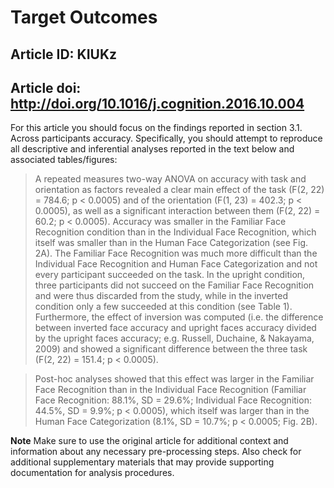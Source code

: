# Target Outcomes
## Article ID: KIUKz
## Article doi: http://doi.org/10.1016/j.cognition.2016.10.004

For this article you should focus on the findings reported in section 3.1. Across participants accuracy. Specifically, you should attempt to reproduce all descriptive and inferential analyses reported in the text below and associated tables/figures:

> A repeated measures two-way ANOVA on accuracy with task and orientation as factors revealed a clear main effect of the task (F(2, 22) = 784.6; p < 0.0005) and of the orientation (F(1, 23) = 402.3; p < 0.0005), as well as a significant interaction between them (F(2, 22) = 60.2; p < 0.0005). Accuracy was smaller in the Familiar Face Recognition condition than in the Individual Face Recognition, which itself was smaller than in the Human Face Categorization (see Fig. 2A). The Familiar Face Recognition was much more difficult than the Individual Face Recognition and Human Face Categorization and not every participant succeeded on the task. In the upright condition, three participants did not succeed on the Familiar Face Recognition and were thus discarded from the study, while in the inverted condition only a few succeeded at this condition (see Table 1). Furthermore, the effect of inversion was computed (i.e. the difference between inverted face accuracy and upright faces accuracy divided by the upright faces accuracy; e.g. Russell, Duchaine, & Nakayama, 2009) and showed a significant difference between the three task (F(2, 22) = 151.4; p < 0.0005).

> Post-hoc analyses showed that this effect was larger in the Familiar Face Recognition than in the Individual Face Recognition (Familiar Face Recognition: 88.1%, SD = 29.6%; Individual Face Recognition: 44.5%, SD = 9.9%; p < 0.0005), which itself was larger than in the Human Face Categorization (8.1%, SD = 10.7%; p < 0.0005; Fig. 2B).

**Note**
Make sure to use the original article for additional context and information about any necessary pre-processing steps. Also check for additional supplementary materials that may provide supporting documentation for analysis procedures.
